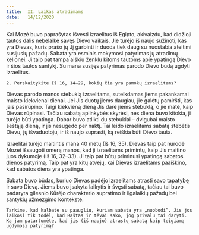 ```yaml
---
title:  II. Laikas atradimams
date:   14/12/2020
---
```


Kai Mozė buvo paprašytas išvesti izraelitus iš Egipto, akivaizdu, kad didžioji tautos dalis nebelaikė savęs Dievo vaikais. Jie turėjo iš naujo sužinoti, kas yra Dievas, kuris prašo jų Jį garbinti ir duoda tiek daug su nuostabia ateitimi susijusių pažadų. Sabata yra esminis mokymosi patyrimas jų atradimų kelionei. Ji taip pat tampa aiškiu ženklu kitoms tautoms apie ypatingą Dievo ir šios tautos santykį. Su mana susijęs patyrimas parodo Dievo būdą ugdyti izraelitus.

`2. Perskaitykite Iš 16, 14–29, kokių čia yra pamokų izraelitams?`
														
Dievas parodo manos stebuklą izraelitams, suteikdamas jiems pakankamai maisto kiekvienai dienai. Jei Jis duotų jiems daugiau, jie galėtų pamiršti, kas jais pasirūpino. Taigi kiekvieną dieną Jis darė jiems stebuklą, o jie matė, kaip Dievas rūpinasi. Tačiau sabatą aplinkybės skyrėsi, nes diena buvo kitokia, ji turėjo būti ypatinga. Dabar buvo atlikti du stebuklai – dvigubai maisto šeštąją dieną, ir jis nesugedo per naktį. Tai leido izraelitams sabatą stebėtis Dievu, jų išvaduotoju, ir iš naujo suprasti, ką reiškia būti Dievo tauta.

Izraelitai turėjo maitintis mana 40 metų (Iš 16, 35). Dievas taip pat nurodė Mozei išsaugoti omerą manos, kad ji izraelitams primintų, kaip Jis maitino juos dykumoje (Iš 16, 32–33). Ji taip pat būtų priminusi ypatingą sabatos dienos patyrimą. Taip pat yra kitų atvejų, kai Dievas izraelitams paaiškino, kad sabatos diena yra ypatinga.

Sabata buvo būdas, kuriuo Dievas padėjo izraelitams atrasti savo tapatybę ir savo Dievą. Jiems buvo įsakyta laikytis ir švęsti sabatą, tačiau tai buvo padaryta gilesnio Kūrėjo charakterio supratimo ir ilgalaikių pažadų bei santykių užmezgimo kontekste.

`Tarkime, kad kalbate su paaugliu, kuriam sabata yra „nuobodi“. Jis jos laikosi tik todėl, kad Raštas ir tėvai sako, jog privalu tai daryti. Ką jam patartumėte, kad jis (iš naujo) atrastų sabatą kaip teigiamą ugdymosi patyrimą?`